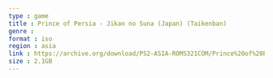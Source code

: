 ```yaml
---
type : game
title : Prince of Persia - Jikan no Suna (Japan) (Taikenban)
genre : 
format : iso
region : asia
link : https://archive.org/download/PS2-ASIA-ROMS321COM/Prince%20of%20Persia%20-%20Jikan%20no%20Suna%20%28Japan%29%20%28Taikenban%29.7z
size : 2.1GB
---
```

